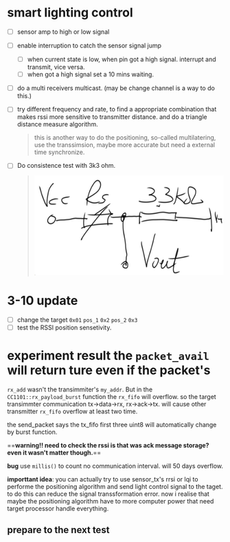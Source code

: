 # smart lighting control

- [ ] sensor amp to high or low signal
- [ ] enable interruption to catch the sensor signal jump
  - [ ] when current state is low, when pin got a high signal. interrupt and
    transmit, vice versa.
  - [ ] when got a high signal set a 10 mins waiting.
- [ ] do a multi receivers multicast. (may be change channel is a way to do
  this.)
- [ ] try different frequency and rate, to find a appropriate combination that
  makes rssi more sensitive to transmitter distance. and do a triangle distance
  measure algorithm.
  > this is another way to do the positioning, so-called multilatering, use the
  > transsimsion, maybe more accurate but need a external time synchronize.

- [ ] Do consistence test with 3k3 ohm.
  > ![consistency_test](./Media/consistency_test.png)

# 3-10 update
  - [ ] change the target `0x01` `pos_1` `0x2` `pos_2` `0x3`
  - [ ] test the RSSI position sensetivity.

# experiment result the `packet_avail` will return ture even if the packet's
`rx_add` wasn't the transimmiter's `my_addr`. But in the
`CC1101::rx_payload_burst` function the `rx_fifo` will overflow.  so the target
transimmter communication tx->data->rx, rx->ack->tx. will cause other
transmitter `rx_fifo` overflow at least two time.

the send_packet says the tx_fifo first three uint8 will automatically change by
burst function.


==**warning!! need to check the rssi is that was ack message storage? even it
wasn't matter though.**==

**bug** use `millis()` to count no communication interval. will 50 days
overflow.

**importtant idea**: you can actually try to use sensor_tx's rrsi or lqi to
performe the positioning algorithm and send light control signal to the taget.
to do this can reduce the signal transsformation error.
now i realise that maybe the positioning algorithm have to more computer power
that need target processor handle everything.

## prepare to the next test

